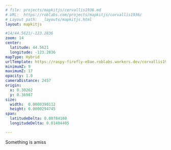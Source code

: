 ```yaml
---
# file: projects/mapkitjs/corvallis1936.md
# URL:  https://roblabs.com/projects/mapkitjs/corvallis1936/
# Layout path:  _layouts/mapkitjs.html
layout: mapkitjs

#14/44.5621/-123.2836
zoom: 14
center:
  latitude: 44.5621
  longitude: -123.2836
mapType: Hybrid
urlTemplate: https://raspy-firefly-e8ae.roblabs.workers.dev/corvallis1936/{z}/{x}/{y}.png
minimumZ: 9
maximumZ: 17
opacity: 1.0
cameraDistance: 2457
origin: 
  x: 0.30262
  y: 0.36987
size:
  width:  0.0000390112
  height: 0.0000294745
span:
  latitudeDelta: 0.00784108
  longitudeDelta: 0.01404405

---
```


Something is amiss
